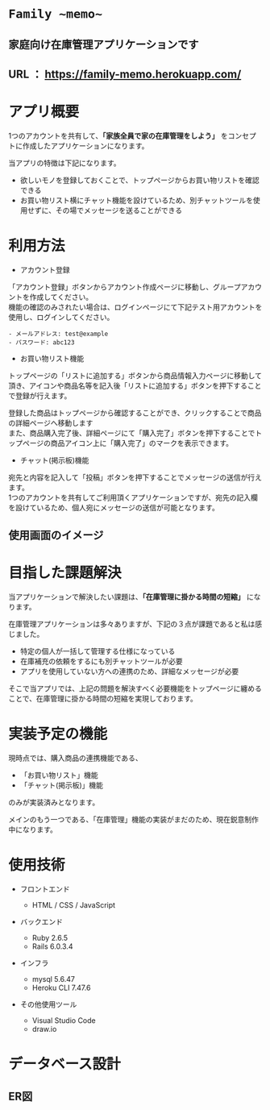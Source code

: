 # ```Family ~memo~```

## 家庭向け在庫管理アプリケーションです

## URL ： https://family-memo.herokuapp.com/

# アプリ概要

1つのアカウントを共有して、__「家族全員で家の在庫管理をしよう」__ をコンセプトに作成したアプリケーションになります。

当アプリの特徴は下記になります。

- 欲しいモノを登録しておくことで、トップページからお買い物リストを確認できる
- お買い物リスト横にチャット機能を設けているため、別チャットツールを使用せずに、その場でメッセージを送ることができる

# 利用方法

- アカウント登録

「アカウント登録」ボタンからアカウント作成ページに移動し、グループアカウントを作成してください。<br>
機能の確認のみされたい場合は、ログインページにて下記テスト用アカウントを使用し、ログインしてください。

    - メールアドレス: test@example
    - パスワード: abc123

- お買い物リスト機能

トップページの「リストに追加する」ボタンから商品情報入力ページに移動して頂き、アイコンや商品名等を記入後「リストに追加する」ボタンを押下することで登録が行えます。

登録した商品はトップページから確認することができ、クリックすることで商品の詳細ページへ移動します<br>
また、商品購入完了後、詳細ページにて「購入完了」ボタンを押下することでトップページの商品アイコン上に「購入完了」のマークを表示できます。

- チャット(掲示板)機能

宛先と内容を記入して「投稿」ボタンを押下することでメッセージの送信が行えます。<br>
1つのアカウントを共有してご利用頂くアプリケーションですが、宛先の記入欄を設けているため、個人宛にメッセージの送信が可能となります。


## 使用画面のイメージ

# 目指した課題解決

当アプリケーションで解決したい課題は、__「在庫管理に掛かる時間の短縮」__ になります。

在庫管理アプリケーションは多々ありますが、下記の３点が課題であると私は感じました。

- 特定の個人が一括して管理する仕様になっている
- 在庫補充の依頼をするにも別チャットツールが必要
- アプリを使用していない方への連携のため、詳細なメッセージが必要

そこで当アプリでは、上記の問題を解決すべく必要機能をトップページに纏めることで、在庫管理に掛かる時間の短縮を実現しております。

# 実装予定の機能
現時点では、購入商品の連携機能である、
- 「お買い物リスト」機能
- 「チャット(掲示板)」機能

のみが実装済みとなります。

メインのもう一つである、「在庫管理」機能の実装がまだのため、現在鋭意制作中になります。

# 使用技術
- フロントエンド

  - HTML / CSS / JavaScript

- バックエンド

  - Ruby 2.6.5
  - Rails 6.0.3.4

- インフラ

  - mysql 5.6.47
  - Heroku CLI 7.47.6

- その他使用ツール

  - Visual Studio Code
  - draw.io

# データベース設計

##  ER図
